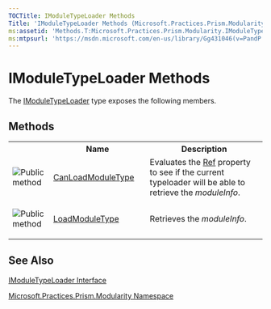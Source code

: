 ```yaml
---
TOCTitle: IModuleTypeLoader Methods
Title: 'IModuleTypeLoader Methods (Microsoft.Practices.Prism.Modularity)'
ms:assetid: 'Methods.T:Microsoft.Practices.Prism.Modularity.IModuleTypeLoader'
ms:mtpsurl: 'https://msdn.microsoft.com/en-us/library/Gg431046(v=PandP.50)'
---
```


# IModuleTypeLoader Methods


The [IModuleTypeLoader](https://msdn.microsoft.com/en-us/library/microsoft.practices.prism.modularity.imoduletypeloader(v=pandp.50)) type exposes the following members.

## Methods

<table>
<colgroup>
<col width="10%" />
<col width="20%" />
<col width="40%" />
</colgroup>

<tbody><tr>
  <th>
&nbsp;
</th>
  <th>Name</th>
  <th>Description</th>
</tr>
<tr>
  <td>
 
 ![](https://msdn.microsoft.com/en-us/Gg431046.pubmethod(en-us,PandP.50).gif "Public method")
  </td>
  <td>
 <a href="https://msdn.microsoft.com/en-us/library/microsoft.practices.prism.modularity.imoduletypeloader.canloadmoduletype(v=pandp.50)">CanLoadModuleType</a>
  </td>
  <td>
 <div>
Evaluates the <a href="https://msdn.microsoft.com/en-us/library/microsoft.practices.prism.modularity.moduleinfo.ref(v=pandp.50)">Ref</a> property to see if the current typeloader will be able to retrieve the <em>moduleInfo</em>.
</div>
  </td>
</tr>
<tr>
  <td>
 
 ![](https://msdn.microsoft.com/en-us/Gg431046.pubmethod(en-us,PandP.50).gif "Public method")
  </td>
  <td>
 <a href="https://msdn.microsoft.com/en-us/library/microsoft.practices.prism.modularity.imoduletypeloader.loadmoduletype(v=pandp.50)">LoadModuleType</a>
  </td>
  <td>
 <div>
Retrieves the <em>moduleInfo</em>.
</div>
  </td>
</tr>
 </tbody>
</table>

## See Also

[IModuleTypeLoader Interface](https://msdn.microsoft.com/en-us/library/microsoft.practices.prism.modularity.imoduletypeloader(v=pandp.50))

[Microsoft.Practices.Prism.Modularity Namespace](https://msdn.microsoft.com/en-us/library/microsoft.practices.prism.modularity(v=pandp.50))
